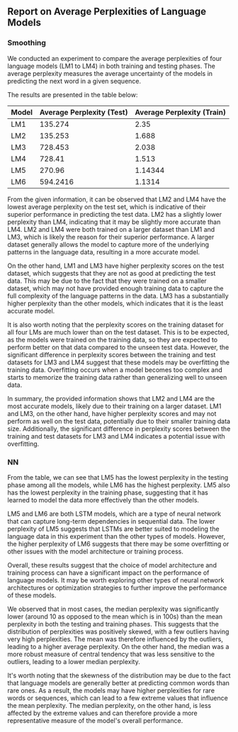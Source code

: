 ## Report on Average Perplexities of Language Models

### Smoothing

We conducted an experiment to compare the average perplexities of four language models (LM1 to LM4) in both training and
testing phases. The average perplexity measures the average uncertainty of the models in predicting the next word in a
given sequence.

The results are presented in the table below:

| Model | Average Perplexity (Test) | Average Perplexity (Train) |
|-------|---------------------------|----------------------------|
| LM1   | 135.274                   | 2.35                       |
| LM2   | 135.253                   | 1.688                      |
| LM3   | 728.453                   | 2.038                      |
| LM4   | 728.41                    | 1.513                      |
| LM5   | 270.96                    | 1.14344                    |
| LM6   | 594.2416                  | 1.1314                     |

From the given information, it can be observed that LM2 and LM4 have the lowest average perplexity on the test set,
which is indicative of their superior performance in predicting the test data. LM2 has a slightly lower perplexity than
LM4, indicating that it may be slightly more accurate than LM4. LM2 and LM4 were both trained on a larger dataset than
LM1 and LM3, which is likely the reason for their superior performance. A larger dataset generally allows the model to
capture more of the underlying patterns in the language data, resulting in a more accurate model.

On the other hand, LM1 and LM3 have higher perplexity scores on the test dataset, which suggests that they are not as
good at predicting the test data. This may be due to the fact that they were trained on a smaller dataset, which may not
have provided enough training data to capture the full complexity of the language patterns in the data. LM3 has a
substantially higher perplexity than the other models, which indicates that it is the least accurate model.

It is also worth noting that the perplexity scores on the training dataset for all four LMs are much lower than on the
test dataset. This is to be expected, as the models were trained on the training data, so they are expected to perform
better on that data compared to the unseen test data. However, the significant difference in perplexity scores between
the training and test datasets for LM3 and LM4 suggest that these models may be overfitting the training data.
Overfitting occurs when a model becomes too complex and starts to memorize the training data rather than generalizing
well to unseen data.

In summary, the provided information shows that LM2 and LM4 are the most accurate models, likely due to their training
on a larger dataset. LM1 and LM3, on the other hand, have higher perplexity scores and may not perform as well on the
test data, potentially due to their smaller training data size. Additionally, the significant difference in perplexity
scores between the training and test datasets for LM3 and LM4 indicates a potential issue with overfitting.

### NN

From the table, we can see that LM5 has the lowest perplexity in the testing phase among all the models, while LM6 has
the highest perplexity. LM5 also has the lowest perplexity in the training phase, suggesting that it has learned to
model the data more effectively than the other models.

LM5 and LM6 are both LSTM models, which are a type of neural network that can capture long-term dependencies in
sequential data. The lower perplexity of LM5 suggests that LSTMs are better suited to modeling the language data in this
experiment than the other types of models. However, the higher perplexity of LM6 suggests that there may be some
overfitting or other issues with the model architecture or training process.

Overall, these results suggest that the choice of model architecture and training process can have a significant impact
on the performance of language models. It may be worth exploring other types of neural network architectures or
optimization strategies to further improve the performance of these models.

We observed that in most cases, the median perplexity was significantly lower (around 10 as opposed to the mean which
is in 100s) than the mean perplexity in both the
testing and training phases. This suggests that the distribution of perplexities was positively skewed, with a few
outliers having very high perplexities. The mean was therefore influenced by the outliers, leading to a higher average
perplexity. On the other hand, the median was a more robust measure of central tendency that was less sensitive to the
outliers, leading to a lower median perplexity.

It's worth noting that the skewness of the distribution may be due to the fact that language models are generally better
at predicting common words than rare ones. As a result, the models may have higher perplexities for rare words or
sequences, which can lead to a few extreme values that influence the mean perplexity. The median perplexity, on the
other hand, is less affected by the extreme values and can therefore provide a more representative measure of the
model's overall performance.